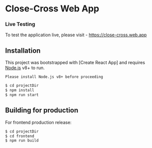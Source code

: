 # Close-Cross Web App

### Live Testing
To test the application live, please visit - https://close-cross.web.app

## Installation
This project was bootstrapped with [Create React App] and requires [Node.js](https://nodejs.org/) v8+ to run.

`Please install Node.js v8+ before proceeding`

```sh
$ cd projectDir
$ npm install
$ npm run start
```

## Building for production
For frontend production release:
```sh
$ cd projectDir
$ cd frontend
$ npm run build
```